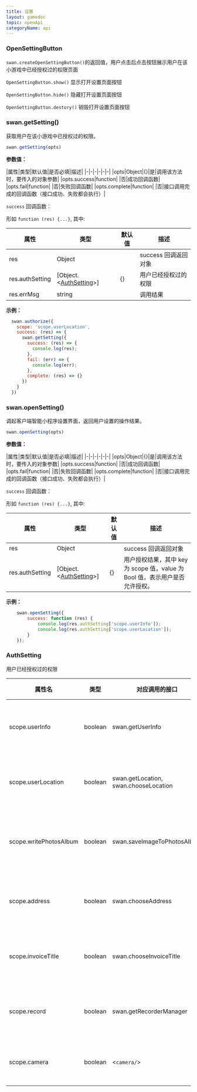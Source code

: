 ```yaml
---
title: 设置
layout: gamedoc
topic: openApi
categoryName: api
---
```


### OpenSettingButton

`swan.createOpenSettingButton()`的返回值，用户点击后点击按钮展示用户在该小游戏中已经授权过的权限页面

`OpenSettingButton.show()`
显示打开设置页面按钮

`OpenSettingButton.hide()`
隐藏打开设置页面按钮

`OpenSettingButton.destory()`
销毁打开设置页面按钮

### swan.getSetting()

获取用户在该小游戏中已授权过的权限。

```js
swan.getSetting(opts)
```

**参数值：**

|属性|类型|默认值|是否必填|描述|
|-|-|-|-|-|-|
|opts|Object|{}|是|调用该方法时，要传入的对象参数|
|opts.success|function| |否|成功回调函数|
|opts.fail|function| |否|失败回调函数|
|opts.complete|function| |否|接口调用完成的回调函数（接口成功、失败都会执行）|

`success` 回调函数：

形如 `function (res) {...}`, 其中:

|属性|类型|默认值|描述|
|-|-|-|-|
|res| Object | | success 回调返回对象|
|res.authSetting| [Object.<[AuthSetting](#AuthSetting)>] |{}|用户已经授权过的权限|
|res.errMsg| string | |调用结果|

**示例：**

```js
  swan.authorize({
    scope: 'scope.userLocation',
    success: (res) => {
      swan.getSetting({
        success: (res) => {
          console.log(res);
        },
        fail: (err) => {
          console.log(err);
        },
        complete: (res) => {}
      })
    }
  })
```

### swan.openSetting()

调起客户端智能小程序设置界面，返回用户设置的操作结果。

```js
swan.openSetting(opts)
```

**参数值：**

|属性|类型|默认值|是否必填|描述|
|-|-|-|-|-|-|
|opts|Object|{}|是|调用该方法时，要传入的对象参数|
|opts.success|function| |否|成功回调函数|
|opts.fail|function| |否|失败回调函数|
|opts.complete|function| |否|接口调用完成的回调函数（接口成功、失败都会执行）|

`success` 回调函数：

形如 `function (res) {...}`, 其中:

|属性|类型|默认值|描述|
|-|-|-|-|
|res| Object | | success 回调返回对象|
|res.authSetting| [Object.<[AuthSetting](#AuthSetting)>] |{}|用户授权结果，其中 key 为 scope 值，value 为 Bool 值，表示用户是否允许授权。|

**示例：**

```js
    swan.openSetting({
        success: function (res) {
            console.log(res.authSetting['scope.userInfo']);
            console.log(res.authSetting['scope.userLocation']);
        }
    });
```

### AuthSetting

用户已经授权过的权限

|属性名|类型|对应调用的接口|描述|
|-|-|-|-|
|scope.userInfo|boolean|swan.getUserInfo|用户信息授权|
|scope.userLocation|boolean|swan.getLocation, swan.chooseLocation|地理位置授权|
|scope.writePhotosAlbum|boolean|swan.saveImageToPhotosAlbum|保存到相册授权|
|scope.address|boolean|swan.chooseAddress|收货地址授权|
|scope.invoiceTitle|boolean|swan.chooseInvoiceTitle|发票抬头授权|
|scope.record|boolean|swan.getRecorderManager|录音功能授权|
|scope.camera|boolean|<`camera/`>|摄像头授权|
